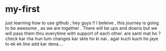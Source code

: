 # my-first
just learning how to use github  ;
hey guys !!
I beleive , this journey is going to be awesome , as we are together .
There will be ups and downs but we will pass them thru everytime with support of each other.
are santi mat ho ? 
check kar rha hun tum changes kar skte ho ki nai..
agar kuch kuch ho jaye to ek ek line add kar dena....

